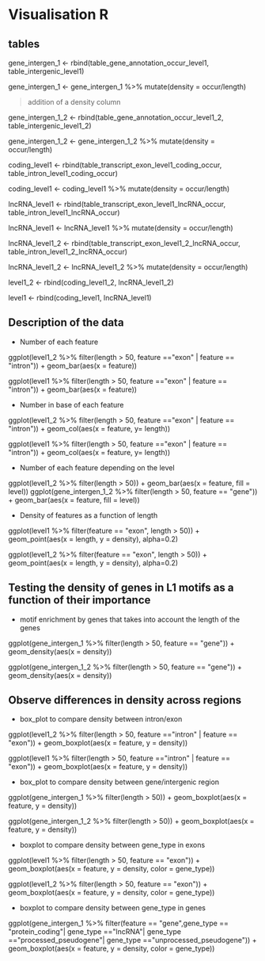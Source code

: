 # Visualisation R

## tables

gene_intergen_1 <- rbind(table_gene_annotation_occur_level1, table_intergenic_level1)

gene_intergen_1 <- gene_intergen_1 %>% mutate(density = occur/length)
>addition of a density column

gene_intergen_1_2 <- rbind(table_gene_annotation_occur_level1_2, table_intergenic_level1_2)

gene_intergen_1_2 <- gene_intergen_1_2 %>% mutate(density = occur/length)

coding_level1 <- rbind(table_transcript_exon_level1_coding_occur, table_intron_level1_coding_occur)

coding_level1 <- coding_level1 %>% mutate(density = occur/length)

lncRNA_level1 <- rbind(table_transcript_exon_level1_lncRNA_occur, table_intron_level1_lncRNA_occur)

lncRNA_level1 <- lncRNA_level1 %>% mutate(density = occur/length)

lncRNA_level1_2 <- rbind(table_transcript_exon_level1_2_lncRNA_occur, table_intron_level1_2_lncRNA_occur)

lncRNA_level1_2 <- lncRNA_level1_2 %>% mutate(density = occur/length)

level1_2 <- rbind(coding_level1_2, lncRNA_level1_2)

level1 <- rbind(coding_level1, lncRNA_level1)

## Description of the data 

-	Number of each feature 

ggplot(level1_2 %>% filter(length > 50, feature =="exon" | feature == "intron")) + geom_bar(aes(x = feature))

ggplot(level1 %>% filter(length > 50, feature =="exon" | feature == "intron")) + geom_bar(aes(x = feature))

-	Number in base of each feature

ggplot(level1_2 %>% filter(length > 50, feature =="exon" | feature == "intron")) + geom_col(aes(x = feature, y= length))
ggplot(level1 %>% filter(length > 50, feature =="exon" | feature == "intron")) + geom_col(aes(x = feature, y= length))

-	Number of each feature depending on the level 

ggplot(level1_2 %>% filter(length > 50)) + geom_bar(aes(x = feature, fill = level))
ggplot(gene_intergen_1_2 %>% filter(length > 50, feature == "gene")) + geom_bar(aes(x = feature, fill = level))

-	Density of features as a function of length 

ggplot(level1 %>% filter(feature == "exon", length > 50)) + geom_point(aes(x = length, y = density), alpha=0.2)
ggplot(level1_2 %>% filter(feature == "exon", length > 50)) + geom_point(aes(x = length, y = density), alpha=0.2)

## Testing the density of genes in L1 motifs as a function of their importance

-	motif enrichment by genes that takes into account the length of the genes

ggplot(gene_intergen_1 %>% filter(length > 50, feature == "gene")) + geom_density(aes(x = density))
ggplot(gene_intergen_1_2 %>% filter(length > 50, feature == "gene")) + geom_density(aes(x = density))

## Observe differences in density across regions

-	box_plot to compare density between intron/exon 
ggplot(level1_2 %>% filter(length > 50, feature =="intron" | feature == "exon")) +  geom_boxplot(aes(x = feature, y = density))
ggplot(level1 %>% filter(length > 50, feature =="intron" | feature == "exon")) +  geom_boxplot(aes(x = feature, y = density))

-	box_plot to compare density between gene/intergenic region 

ggplot(gene_intergen_1 %>% filter(length > 50)) +  geom_boxplot(aes(x = feature, y = density))
ggplot(gene_intergen_1_2 %>% filter(length > 50)) +  geom_boxplot(aes(x = feature, y = density))

-	boxplot to compare density between gene_type in exons

ggplot(level1 %>% filter(length > 50, feature == "exon")) +  geom_boxplot(aes(x = feature, y = density, color = gene_type))
ggplot(level1_2 %>% filter(length > 50, feature == "exon")) +  geom_boxplot(aes(x = feature, y = density, color = gene_type))

-	boxplot to compare density between gene_type in genes

ggplot(gene_intergen_1 %>% filter(feature == "gene",gene_type == "protein_coding"| gene_type =="lncRNA"| gene_type =="processed_pseudogene"| gene_type =="unprocessed_pseudogene")) + geom_boxplot(aes(x = feature, y = density, color = gene_type))


